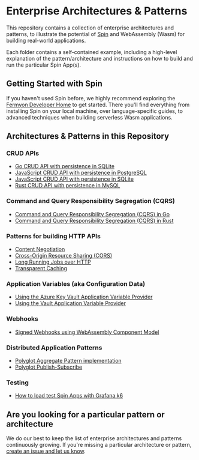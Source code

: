 # Enterprise Architectures & Patterns

This repository contains a collection of enterprise architectures and patterns, to illustrate the potential of [Spin](https://github.com/fermyon/spin) and WebAssembly (Wasm) for building real-world applications.

Each folder contains a self-contained example, including a high-level explanation of the pattern/architecture and instructions on how to build and run the particular Spin App(s).

## Getting Started with Spin

If you haven't used Spin before, we highly recommend exploring the [Fermyon Developer Home](https://developer.fermyon.com) to get started. There you'll find everything from installing Spin on your local machine, over language-specific guides, to advanced techniques when building serverless Wasm applications.

## Architectures & Patterns in this Repository

### CRUD APIs
- [Go CRUD API with persistence in SQLite](./http-crud-go-sqlite/)
- [JavaScript CRUD API with persistence in PostgreSQL](./http-crud-js-pg/)
- [JavaScript CRUD API with persistence in SQLite](./http-crud-js-sqlite/)
- [Rust CRUD API with persistence in MySQL](./http-crud-rust-mysql/)

### Command and Query Responsibility Segregation (CQRS)
- [Command and Query Responsibility Segregation (CQRS) in Go](./cqrs-go/)
- [Command and Query Responsibility Segregation (CQRS) in Rust](./cqrs-rust/)

### Patterns for building HTTP APIs
- [Content Negotiation](./content-negotiation-rust/)
- [Cross-Origin Resource Sharing (CORS)](./cors-rust/)
- [Long Running Jobs over HTTP](./long-running-jobs-over-http/)
- [Transparent Caching](./caching-rust/)

### Application Variables (aka Configuration Data)
- [Using the Azure Key Vault Application Variable Provider](./application-variable-providers/azure-key-vault-provider/)
- [Using the Vault Application Variable Provider](./application-variable-providers/vault-provider/)

### Webhooks
- [Signed Webhooks using WebAssembly Component Model](./signed-webhooks/)

### Distributed Application Patterns
- [Polyglot Aggregate Pattern implementation](./aggregate-pattern/)
- [Polyglot Publish-Subscribe](./pub-sub-polyglot/)

### Testing
- [How to load test Spin Apps with Grafana k6](./load-testing-spin-with-k6/)


## Are you looking for a particular pattern or architecture

We do our best to keep the list of enterprise architectures and patterns continuously growing. If you're missing a particular architecture or pattern, [create an issue and let us know](https://github.com/fermyon/enterprise-architectures-and-patterns/issues).